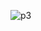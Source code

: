 
![p3](https://user-images.githubusercontent.com/71966913/163736437-f3f6a41a-6e77-44d4-9c19-92b55315dc2f.jpg)
